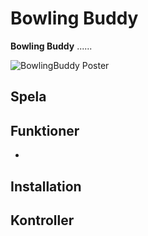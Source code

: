 # Bowling Buddy

**Bowling Buddy** ......

![BowlingBuddy Poster](Img/Planch_BowlingBuddy.png)


## Spela


## Funktioner

- 

## Installation

  

## Kontroller
 

